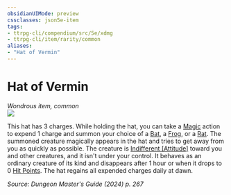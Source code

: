 ```yaml
---
obsidianUIMode: preview
cssclasses: json5e-item
tags:
- ttrpg-cli/compendium/src/5e/xdmg
- ttrpg-cli/item/rarity/common
aliases: 
- "Hat of Vermin"
---
```

# Hat of Vermin
*Wondrous item, common*  
![](3-Mechanics/CLI/items/img/hat-of-vermin.webp#right)


This hat has 3 charges. While holding the hat, you can take a [Magic](3-Mechanics/CLI/rules/actions.md#Magic) action to expend 1 charge and summon your choice of a [Bat](3-Mechanics/CLI/bestiary/beast/bat-xphb.md), a [Frog](3-Mechanics/CLI/bestiary/beast/frog-xphb.md), or a [Rat](3-Mechanics/CLI/bestiary/beast/rat-xphb.md). The summoned creature magically appears in the hat and tries to get away from you as quickly as possible. The creature is [Indifferent [Attitude]](3-Mechanics/CLI/rules/variant-rules/indifferent-attitude-xphb.md) toward you and other creatures, and it isn't under your control. It behaves as an ordinary creature of its kind and disappears after 1 hour or when it drops to 0 [Hit Points](3-Mechanics/CLI/rules/variant-rules/hit-points-xphb.md). The hat regains all expended charges daily at dawn.

*Source: Dungeon Master's Guide (2024) p. 267*
